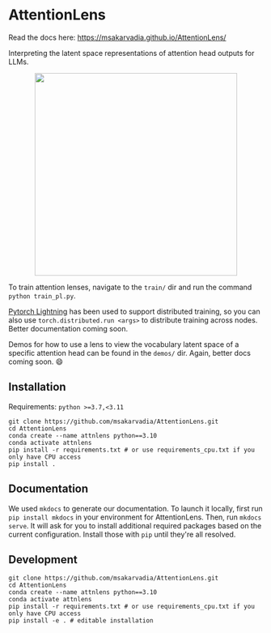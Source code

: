# AttentionLens
Read the docs here: https://msakarvadia.github.io/AttentionLens/

Interpreting the latent space representations of attention head outputs for LLMs.

<div style="width: 100%; text-align: center;">
<img src="https://drive.google.com/uc?export=view&id=1Xw_Yo6v4wtCFKaJpsOujOo1J6XWu9GqF" width="400px">
</div>

To train attention lenses, navigate to the `train/` dir and run the command `python train_pl.py`.

[Pytorch Lightning](https://lightning.ai) has been used to support distributed training, so you can also use `torch.distributed.run <args>` to distribute training across nodes. Better documentation coming soon.


Demos for how to use a lens to view the vocabulary latent space of a specific attention head can be found in the `demos/` dir. Again, better docs coming soon. 😄

## Installation

Requirements: 
`python >=3.7,<3.11`

```shell
git clone https://github.com/msakarvadia/AttentionLens.git
cd AttentionLens
conda create --name attnlens python==3.10
conda activate attnlens
pip install -r requirements.txt # or use requirements_cpu.txt if you only have CPU access
pip install .
```

## Documentation
We used `mkdocs` to generate our documentation. To launch it locally, first run `pip install mkdocs` in your environment for AttentionLens. Then, run `mkdocs serve`.
It will ask for you to install additional required packages based on the current configuration. Install those with `pip` until they're all resolved.

## Development
```shell
git clone https://github.com/msakarvadia/AttentionLens.git
cd AttentionLens
conda create --name attnlens python==3.10
conda activate attnlens
pip install -r requirements.txt # or use requirements_cpu.txt if you only have CPU access
pip install -e . # editable installation
```
